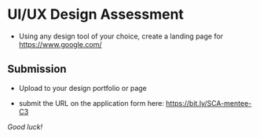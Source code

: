 # UI/UX Design Assessment  
- Using any design tool of your choice, create a landing page for https://www.google.com/

## Submission
- Upload to your design portfolio or page 

- submit the URL on the application form here: https://bit.ly/SCA-mentee-C3

*Good luck!*
